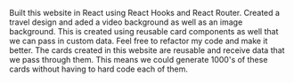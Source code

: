 Built this website in React using React Hooks and React Router. Created a travel design and aded a video background as well as an image background. This is created using reusable card components as well that we can pass in custom data. Feel free to refactor my code and make it better. The cards created  in this website are reusable and receive data that we pass through them. This means we could generate 1000's of these cards without having to hard code each of them.
